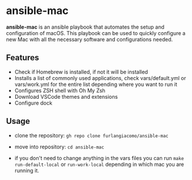 # ansible-mac

**ansible-mac** is an ansible playbook that automates the setup and configuration of macOS. This playbook can be used to quickly configure a new Mac with all the necessary software and configurations needed.

## Features

- Check if Homebrew is installed, if not it will be installed
- Installs a list of commonly used applications, check vars/default.yml or vars/work.yml for the entire list depending where you want to run it
- Configures ZSH shell with Oh My Zsh
- Download VSCode themes and extensions
- Configure dock

## Usage

- clone the repository: `gh repo clone furlangiacomo/ansible-mac`

- move into repository: `cd ansible-mac`

- if you don't need to change anything in the vars files you can run `make run-default-local` or `run-work-local` depending in which mac you are running it.
